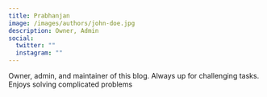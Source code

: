 ```yaml
---
title: Prabhanjan
image: /images/authors/john-doe.jpg
description: Owner, Admin
social:
  twitter: ""
  instagram: ""
---
```


Owner, admin, and maintainer of this blog. Always up for challenging tasks. Enjoys solving complicated problems
